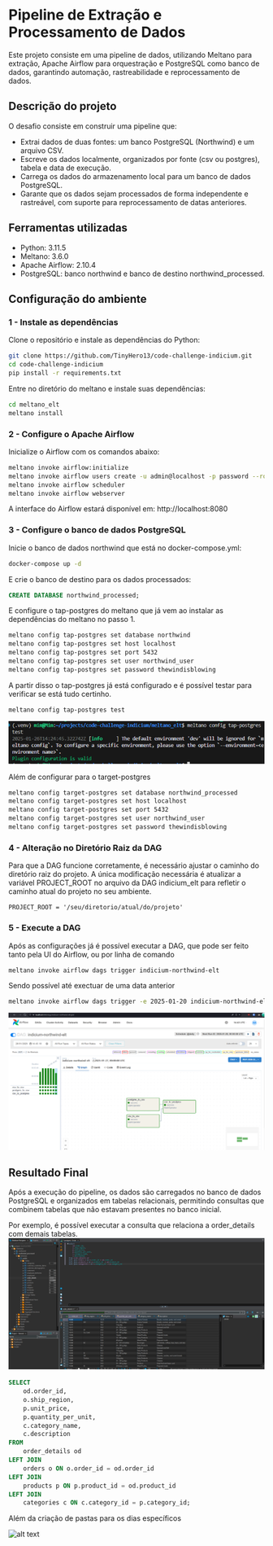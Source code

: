 # Pipeline de Extração e Processamento de Dados

Este projeto consiste em uma pipeline de dados, utilizando Meltano para extração, Apache Airflow para orquestração e PostgreSQL como banco de dados, garantindo automação, rastreabilidade e reprocessamento de dados.

## Descrição do projeto
O desafio consiste em construir uma pipeline que:

- Extrai dados de duas fontes: um banco PostgreSQL (Northwind) e um arquivo CSV.
- Escreve os dados localmente, organizados por fonte (csv ou postgres), tabela e data de execução.
- Carrega os dados do armazenamento local para um banco de dados PostgreSQL.
- Garante que os dados sejam processados de forma independente e rastreável, com suporte para reprocessamento de datas anteriores.

## Ferramentas utilizadas

- Python: 3.11.5
- Meltano: 3.6.0
- Apache Airflow: 2.10.4
- PostgreSQL: banco northwind e banco de destino northwind_processed.

## Configuração do ambiente

### 1 - Instale as dependências
Clone o repositório e instale as dependências do Python:

```bash
git clone https://github.com/TinyHero13/code-challenge-indicium.git
cd code-challenge-indicium
pip install -r requirements.txt
```

Entre no diretório do meltano e instale suas dependências:

```bash
cd meltano_elt
meltano install
```

### 2 - Configure o Apache Airflow
Inicialize o Airflow com os comandos abaixo:

``` bash
meltano invoke airflow:initialize
meltano invoke airflow users create -u admin@localhost -p password --role Admin -e admin@localhost -f admin -l admin
meltano invoke airflow scheduler
meltano invoke airflow webserver
```

A interface do Airflow estará disponível em: http://localhost:8080

### 3 - Configure o banco de dados PostgreSQL
Inicie o banco de dados northwind que está no docker-compose.yml:
```bash
docker-compose up -d
```

E crie o banco de destino para os dados processados:
```SQL
CREATE DATABASE northwind_processed;
```

E configure o tap-postgres do meltano que já vem ao instalar as dependências do meltano no passo 1.
```bash
meltano config tap-postgres set database northwind
meltano config tap-postgres set host localhost
meltano config tap-postgres set port 5432
meltano config tap-postgres set user northwind_user
meltano config tap-postgres set password thewindisblowing
```

A partir disso o tap-postgres já está configurado e é possível testar para verificar se está tudo certinho.
```bash
meltano config tap-postgres test
```
![alt text](imgs/image1.png)

Além de configurar para o target-postgres
```bash
meltano config target-postgres set database northwind_processed
meltano config target-postgres set host localhost
meltano config target-postgres set port 5432
meltano config target-postgres set user northwind_user
meltano config target-postgres set password thewindisblowing
```

### 4 - Alteração no Diretório Raiz da DAG
Para que a DAG funcione corretamente, é necessário ajustar o caminho do diretório raiz do projeto. A única modificação necessária é atualizar a variável PROJECT_ROOT no arquivo da DAG indicium_elt para refletir o caminho atual do projeto no seu ambiente.

```
PROJECT_ROOT = '/seu/diretorio/atual/do/projeto'
```

### 5 - Execute a DAG
Após as configurações já é possível executar a DAG, que pode ser feito tanto pela UI do Airflow, ou por linha de comando
```bash
meltano invoke airflow dags trigger indicium-northwind-elt
```

Sendo possível até exectuar de uma data anterior
```bash
meltano invoke airflow dags trigger -e 2025-01-20 indicium-northwind-elt
```

![alt text](imgs/image2.png)

## Resultado Final
Após a execução do pipeline, os dados são carregados no banco de dados PostgreSQL e organizados em tabelas relacionais, permitindo consultas que combinem tabelas que não estavam presentes no banco inicial.

Por exemplo, é possível executar a consulta que relaciona a order_details com demais tabelas.
![alt text](imgs/image3.png)

```SQL
SELECT 
    od.order_id,
    o.ship_region,
    p.unit_price,
    p.quantity_per_unit,
    c.category_name,
    c.description
FROM 
    order_details od
LEFT JOIN 
    orders o ON o.order_id = od.order_id
LEFT JOIN 
    products p ON p.product_id = od.product_id
LEFT JOIN 
    categories c ON c.category_id = p.category_id;
````
Além da criação de pastas para os dias específicos

![alt text](imgs/image4.png)
